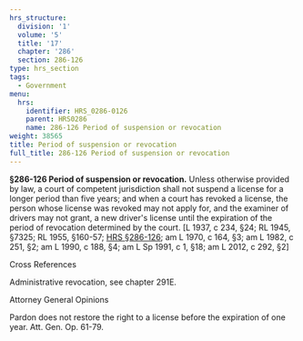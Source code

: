 ```yaml
---
hrs_structure:
  division: '1'
  volume: '5'
  title: '17'
  chapter: '286'
  section: 286-126
type: hrs_section
tags:
  - Government
menu:
  hrs:
    identifier: HRS_0286-0126
    parent: HRS0286
    name: 286-126 Period of suspension or revocation
weight: 38565
title: Period of suspension or revocation
full_title: 286-126 Period of suspension or revocation
---
```

**§286-126 Period of suspension or revocation.** Unless otherwise provided by law, a court of competent jurisdiction shall not suspend a license for a longer period than five years; and when a court has revoked a license, the person whose license was revoked may not apply for, and the examiner of drivers may not grant, a new driver's license until the expiration of the period of revocation determined by the court. [L 1937, c 234, §24; RL 1945, §7325; RL 1955, §160-57; [HRS §286-126](/title-17/chapter-286/section-286-126/); am L 1970, c 164, §3; am L 1982, c 251, §2; am L 1990, c 188, §4; am L Sp 1991, c 1, §18; am L 2012, c 292, §2]

Cross References

Administrative revocation, see chapter 291E.

Attorney General Opinions

Pardon does not restore the right to a license before the expiration of one year. Att. Gen. Op. 61-79.